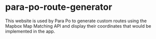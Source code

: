 # para-po-route-generator
This website is used by Para Po to generate custom routes using the Mapbox Map Matching API and display their coordinates that would be implemented in the app.
